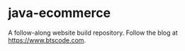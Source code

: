 # java-ecommerce
A follow-along website build repository. Follow the blog at https://www.btscode.com.

